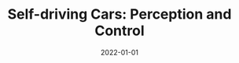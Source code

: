 ---
title: "Self-driving Cars: Perception and Control"
collection: publications
permalink: /publication/frame-interpolation-cg
date: 2022-01-01
venue: 
authors: "2021 Fall; 2023 Spring"
uri: 
arxiv: 
bibtex:  
pdf: 
teaser: images/kitti.png
---